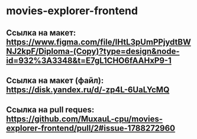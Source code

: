 # movies-explorer-frontend

## Ссылка на макет:  https://www.figma.com/file/IHtL3pUmPPjydtBWNJ2kpF/Diploma-(Copy)?type=design&node-id=932%3A3348&t=E7gL1CHO6fAAHxP9-1
## Ссылка на макет (файл):  https://disk.yandex.ru/d/-zp4L-6UaLYcMQ
## Ссылка на pull reques: https://github.com/MuxauL-cpu/movies-explorer-frontend/pull/2#issue-1788272960
